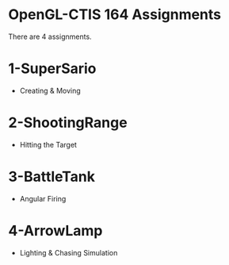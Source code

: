 # OpenGL-CTIS 164 Assignments
There are 4 assignments.

# 1-SuperSario
- Creating & Moving
# 2-ShootingRange
- Hitting the Target
# 3-BattleTank
- Angular Firing
# 4-ArrowLamp
- Lighting & Chasing Simulation
